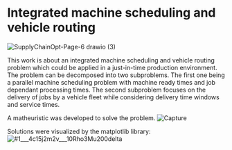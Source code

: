 # Integrated machine scheduling and vehicle routing
![SupplyChainOpt-Page-6 drawio (3)](https://user-images.githubusercontent.com/29587190/174334450-294e129e-f997-4125-aa71-e207da26cb8e.png)

This work is about an integrated machine scheduling and vehicle routing problem which
could be applied in a just-in-time production environment. The problem can be decomposed into two subproblems. The first one being a parallel machine scheduling problem
with machine ready times and job dependant processing times. The second subproblem
focuses on the delivery of jobs by a vehicle fleet while considering delivery time windows
and service times.

A matheuristic was developed to solve the problem.
![Capture](https://user-images.githubusercontent.com/29587190/174334918-63f6ff38-b98a-4418-bfa8-5db8fcdddcce.JPG)


Solutions were visualized by the matplotlib library:
![#1___4c15j2m2v___10Rho3Mu200delta](https://user-images.githubusercontent.com/29587190/174335237-9571f86e-972d-4699-9a54-1030e2eaac2c.png)
